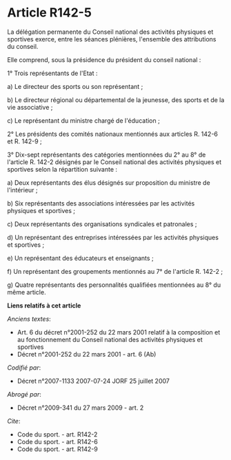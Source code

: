 # Article R142-5

La délégation permanente du Conseil national des activités physiques et sportives exerce, entre les séances plénières,
l'ensemble des attributions du conseil. 

Elle comprend, sous la présidence du président du conseil national : 

1° Trois représentants de l'Etat : 

a) Le directeur des sports ou son représentant ; 

b) Le directeur régional ou départemental de la jeunesse, des sports et de la vie associative ; 

c) Le représentant du ministre chargé de l'éducation ; 

2° Les présidents des comités nationaux mentionnés aux articles R. 142-6 et R. 142-9 ; 

3° Dix-sept représentants des catégories mentionnées du 2° au 8° de l'article R. 142-2 désignés par le Conseil national des
activités physiques et sportives selon la répartition suivante : 

a) Deux représentants des élus désignés sur proposition du ministre de l'intérieur ; 

b) Six représentants des associations intéressées par les activités physiques et sportives ; 

c) Deux représentants des organisations syndicales et patronales ; 

d) Un représentant des entreprises intéressées par les activités physiques et sportives ; 

e) Un représentant des éducateurs et enseignants ; 

f) Un représentant des groupements mentionnés au 7° de l'article R. 142-2 ; 

g) Quatre représentants des personnalités qualifiées mentionnées au 8° du même article.

**Liens relatifs à cet article**

_Anciens textes_:

  - Art. 6 du décret n°2001-252 du 22 mars 2001 relatif à la composition et au fonctionnement du Conseil national des activités physiques et sportives
  - Décret n°2001-252 du 22 mars 2001 - art. 6 (Ab)

_Codifié par_:

  - Décret n°2007-1133 2007-07-24 JORF 25 juillet 2007

_Abrogé par_:

  - Décret n°2009-341 du 27 mars 2009 - art. 2

_Cite_:

  - Code du sport. - art. R142-2
  - Code du sport. - art. R142-6
  - Code du sport. - art. R142-9
